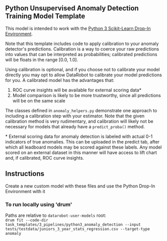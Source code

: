 ## Python Unsupervised Anomaly Detection Training Model Template

This model is intended to work with the [Python 3 Scikit-Learn Drop-In Environment](../../../public_dropin_environments/python3_sklearn/).

Note that this template includes code to apply calibration to your anomaly detector's predictions. 
Calibration is a way to coerce your raw predictions into values that can be interpreted as probabilities;
calibrated predictions will be floats in the range [0.0, 1.0]. 

Using calibration is optional, and if you choose not to calibrate your model directly you may opt to allow 
DataRobot to calibrate your model predictions for you. A calibrated model has the advantages that:
1. ROC curve insights will be available for external scoring data*
2. Model comparison is likely to be more trustworthy, since all predictions will be on the same scale 

The classes defined in `anomaly_helpers.py` demonstrate one approach to including a calibration step 
with your estimator. Note that the given calibration method is very rudimentary, and calibration
will likely not be necessary for models that already have a `predict_proba()` method.

\* External scoring data for anomaly detection is labeled with actual 0-1 indicators of true anomalies. This can be uploaded in the predict tab, after which all leadboard models may be scored against these labels. Any model scored on an external dataset in this manner will have access to lift chart and, if calibrated, ROC curve insights.

## Instructions
Create a new custom model with these files and use the Python Drop-In Environment with it

### To run locally using 'drum'
Paths are relative to `datarobot-user-models` root:  
`drum fit --code-dir task_templates/3_pipelines/python3_anomaly_detection --input tests/testdata/juniors_3_year_stats_regression.csv --target-type anomaly`
